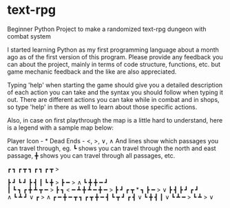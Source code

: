 # text-rpg
Beginner Python Project to make a randomized text-rpg dungeon with combat system

I started learning Python as my first programming language about a month ago as of the first version of this program. Please provide any feedback you can about the project, mainly in terms of code structure, functions, etc. but game mechanic feedback and the like are also appreciated.

Typing 'help' when starting the game should give you a detailed description of each action you can take and the syntax you should follow when typing it out. There are different actions you can take while in combat and in shops, so type 'help' in there as well to learn about those specific actions.

Also, in case on first playthrough the map is a little hard to understand, here is a legend with a sample map below:

Player Icon - *
Dead Ends - <, >, ∨, ∧
And lines show which passages you can travel through, eg. ┗ shows you can travel through the north and east passage, ╋ shows you can travel through all passages, etc.

┏ ┓   ┏ ┳ ┓ ┏ ┓ ┏ ┳ > 

┣ ┛   ┗ ┛ ┣ ┫ ┃ ┗ ╋ > 
┣ ━ > ∧   ┗ ╋ ╋ ━ ┛   
┃     ┗ ┓ ┏ ╋ ┻ ┳ ━ > 
┣ ┓ < ━ ┻ ╋ ┻ ━ ╋ ━ > 
┣ ┛   ┏ ┳ * ┓   ┣ ━ > 
∨     ┣ ┫ ┣ ┛ ┏ ┛     
    ∧ ┗ ┻ ┛   ∨ ┏ > ∧ 
┏ ━ ╋ ━ ┳ ┓ ┏ ┳ ╋ ━ ┫ 
┗ ┳ ┛ ┏ ┫ ∨ ┗ ╋ ┫   ┃ 
  ∨   ┗ ┻ ━ > ┗ ┻ > ∨ 
